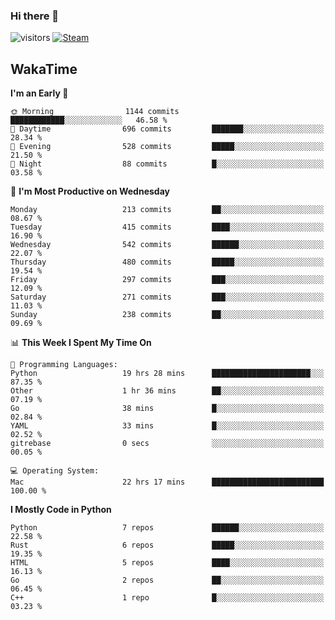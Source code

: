 ### Hi there 👋

![visitors](https://visitor-badge.glitch.me/badge?page_id=zhourunlai)
[![Steam](https://img.shields.io/badge/dynamic/json?url=https%3A%2F%2Fapi.swo.moe%2Fstats%2Fsteamgames%2F76561198285156854&query=count&color=0b1a37&label=Steam&labelColor=134375&logo=steam&suffix=+games&cacheSeconds=3600)](http://steamcommunity.com/profiles/76561198285156854)

## WakaTime
<!--START_SECTION:waka-->
**I'm an Early 🐤** 

```text
🌞 Morning                1144 commits        ████████████░░░░░░░░░░░░░   46.58 % 
🌆 Daytime                696 commits         ███████░░░░░░░░░░░░░░░░░░   28.34 % 
🌃 Evening                528 commits         █████░░░░░░░░░░░░░░░░░░░░   21.50 % 
🌙 Night                  88 commits          █░░░░░░░░░░░░░░░░░░░░░░░░   03.58 % 
```
📅 **I'm Most Productive on Wednesday** 

```text
Monday                   213 commits         ██░░░░░░░░░░░░░░░░░░░░░░░   08.67 % 
Tuesday                  415 commits         ████░░░░░░░░░░░░░░░░░░░░░   16.90 % 
Wednesday                542 commits         ██████░░░░░░░░░░░░░░░░░░░   22.07 % 
Thursday                 480 commits         █████░░░░░░░░░░░░░░░░░░░░   19.54 % 
Friday                   297 commits         ███░░░░░░░░░░░░░░░░░░░░░░   12.09 % 
Saturday                 271 commits         ███░░░░░░░░░░░░░░░░░░░░░░   11.03 % 
Sunday                   238 commits         ██░░░░░░░░░░░░░░░░░░░░░░░   09.69 % 
```


📊 **This Week I Spent My Time On** 

```text
💬 Programming Languages: 
Python                   19 hrs 28 mins      ██████████████████████░░░   87.35 % 
Other                    1 hr 36 mins        ██░░░░░░░░░░░░░░░░░░░░░░░   07.19 % 
Go                       38 mins             █░░░░░░░░░░░░░░░░░░░░░░░░   02.84 % 
YAML                     33 mins             █░░░░░░░░░░░░░░░░░░░░░░░░   02.52 % 
gitrebase                0 secs              ░░░░░░░░░░░░░░░░░░░░░░░░░   00.05 % 

💻 Operating System: 
Mac                      22 hrs 17 mins      █████████████████████████   100.00 % 
```

**I Mostly Code in Python** 

```text
Python                   7 repos             ██████░░░░░░░░░░░░░░░░░░░   22.58 % 
Rust                     6 repos             █████░░░░░░░░░░░░░░░░░░░░   19.35 % 
HTML                     5 repos             ████░░░░░░░░░░░░░░░░░░░░░   16.13 % 
Go                       2 repos             ██░░░░░░░░░░░░░░░░░░░░░░░   06.45 % 
C++                      1 repo              █░░░░░░░░░░░░░░░░░░░░░░░░   03.23 % 
```




<!--END_SECTION:waka-->
